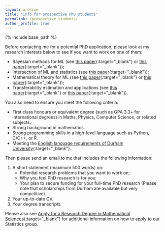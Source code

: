 ```yaml
---
layout: archive
title: "Info for prospective PhD students"
permalink: /prospective_students/
author_profile: true
---
```


{% include base_path %}

Before contacting me for a potential PhD application, please look at my research interests below to see if you want to work on one of them:
- Bayesian methods for ML (see [this paper](https://arxiv.org/pdf/1710.10628){:target="_blank"} or [this paper](https://arxiv.org/pdf/1705.07131){:target="_blank"});
- Intersection of ML and statistics (see [this paper](https://arxiv.org/pdf/2410.22065){:target="_blank"});
- Mathematical theory for ML (see [this paper](https://arxiv.org/pdf/2410.22065){:target="_blank"} or [this paper](https://arxiv.org/pdf/1408.2714){:target="_blank"});
- Transferability estimation and applications (see [this paper](https://arxiv.org/pdf/2002.12462){:target="_blank"} or [this paper](https://arxiv.org/pdf/2312.00656){:target="_blank"}).

You also need to ensure you meet the following criteria:
- First class honours or equivalent degree (such as GPA 3.3+ for international degrees) in Maths, Physics, Computer Science, or related subjects.
- Strong background in mathematics.
- Strong programming skills in a high-level language such as Python, C/C++, or R.
- Meeting the [English language requirements of Durham University](https://www.dur.ac.uk/study/international/entry-requirements/english-language-requirements/){:target="_blank"}.

Then please send an email to me that includes the following information:

1. A short statement (maximum 500 words) on:
    - Potential research problems that you want to work on;
    - Why you feel PhD research is for you;
    - Your plan to secure funding for your full-time PhD research (Please note that scholarships from Durham are available but very competitive).
2. Your up-to-date CV.
3. Your degree transcripts.

Please also see [Apply for a Research Degree in Mathematical Sciences](https://www.durham.ac.uk/departments/academic/mathematical-sciences/postgraduate-study/research-degrees/apply/){:target="_blank"} for additional information on how to apply to our Statistics group.

